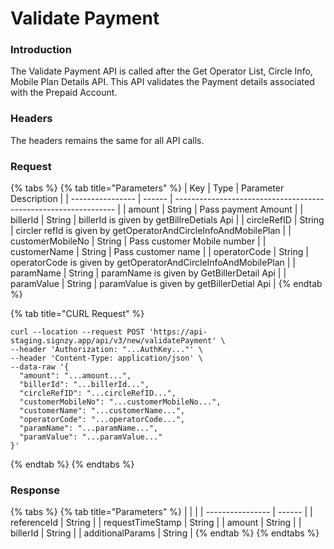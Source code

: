 # Validate Payment

### Introduction

The Validate Payment API is called after the Get Operator List, Circle Info, Mobile Plan Details API. This API validates the Payment details associated with the Prepaid Account.

### Headers

The headers remains the same for all API calls.

### Request

{% tabs %}
{% tab title="Parameters" %}
| Key              | Type   | Parameter Description                                           |
| ---------------- | ------ | --------------------------------------------------------------- |
| amount           | String | Pass payment Amount                                             |
| billerId         | String | billerId is given by getBillreDetials Api                       |
| circleRefID      | String | circler refId is given by getOperatorAndCircleInfoAndMobilePlan |
| customerMobileNo | String | Pass customer Mobile number                                     |
| customerName     | String | Pass customer name                                              |
| operatorCode     | String | operatorCode is given by getOperatorAndCircleInfoAndMobilePlan  |
| paramName        | String | paramName is given by GetBillerDetail Api                       |
| paramValue       | String | paramValue is given by getBillerDetial Api                      |
{% endtab %}

{% tab title="CURL Request" %}
```
curl --location --request POST 'https://api-staging.signzy.app/api/v3/new/validatePayment' \
--header 'Authorization: "...AuthKey..."' \
--header 'Content-Type: application/json' \
--data-raw '{ 
  "amount": "...amount...",
  "billerId": "...billerId...",
  "circleRefID": "...circleRefID...",
  "customerMobileNo": "...customerMobileNo...",
  "customerName": "...customerName...",
  "operatorCode": "...operatorCode...",
  "paramName": "...paramName...",
  "paramValue": "...paramValue..." 
}'
```
{% endtab %}
{% endtabs %}

### Response

{% tabs %}
{% tab title="Parameters" %}
|                  |        |
| ---------------- | ------ |
| referenceId      | String |
| requestTimeStamp | String |
| amount           | String |
| billerId         | String |
| additionalParams | String |
{% endtab %}
{% endtabs %}
